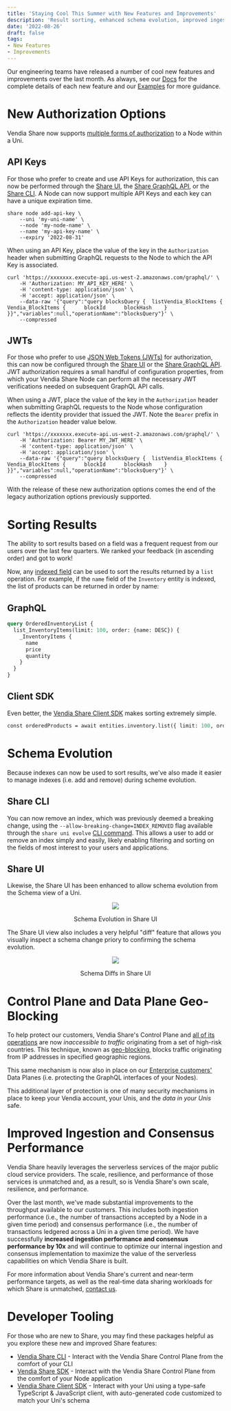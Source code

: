```yaml
---
title: 'Staying Cool This Summer with New Features and Improvements'
description: 'Result sorting, enhanced schema evolution, improved ingestion and consensus performance, geo-blocking and more'
date: '2022-08-26'
draft: false
tags:
- New Features
- Improvements
---
```


Our engineering teams have released a number of cool new features and improvements over the last month.  As always, see our [Docs](https://www.vendia.net/docs/share) for the complete details of each new feature and our [Examples](https://github.com/vendia/examples) for more guidance.

# New Authorization Options
Vendia Share now supports [multiple forms of authorization](https://www.vendia.net/docs/share/node-authentication) to a Node within a Uni.  

## API Keys
For those who prefer to create and use API Keys for authorization, this can now be performed through the [Share UI](https://www.vendia.net/docs/share/node-authentication#creating-an-api-key-in-vendia), the [Share GraphQL API](https://www.vendia.net/docs/share/node-authentication#creating-an-api-key-via-graphql-mutation), or the [Share CLI](https://www.vendia.net/docs/share/node-authentication#creating-an-api-key-via-the-cli).  A Node can now support multiple API Keys and each key can have a unique expiration time.

```shell
share node add-api-key \
    --uni 'my-uni-name' \
    --node 'my-node-name' \
    --name 'my-api-key-name' \
    --expiry '2022-08-31'
```

When using an API Key, place the value of the key in the `Authorization` header when submitting GraphQL requests to the Node to which the API Key is associated.

```shell
curl 'https://xxxxxxx.execute-api.us-west-2.amazonaws.com/graphql/' \
    -H 'Authorization: MY_API_KEY_HERE' \
    -H 'content-type: application/json' \
    -H 'accept: application/json' \
    --data-raw '{"query":"query blocksQuery {  listVendia_BlockItems {    Vendia_BlockItems {      blockId      blockHash    }  }}","variables":null,"operationName":"blocksQuery"}' \
    --compressed
```

## JWTs
For those who prefer to use [JSON Web Tokens (JWTs)](https://jwt.io/) for authorization, this can now be configured through the [Share UI](https://www.vendia.net/docs/share/node-authentication#creating-jwt-authentication-in-vendia) or the [Share GraphQL API](https://www.vendia.net/docs/share/node-authentication#create-jwt-authentication-via-graphql).  JWT authorization requires a small handful of configuration properties, from which your Vendia Share Node can perform all the necessary JWT verifications needed on subsequent GraphQL API calls.

When using a JWT, place the value of the key in the `Authorization` header when submitting GraphQL requests to the Node whose configuration reflects the identity provider that issued the JWT.  Note the `Bearer` prefix in the `Authorization` header value below.

```shell
curl 'https://xxxxxxx.execute-api.us-west-2.amazonaws.com/graphql/' \
    -H 'Authorization: Bearer MY_JWT_HERE' \
    -H 'content-type: application/json' \
    -H 'accept: application/json' \
    --data-raw '{"query":"query blocksQuery {  listVendia_BlockItems {    Vendia_BlockItems {      blockId      blockHash    }  }}","variables":null,"operationName":"blocksQuery"}' \
    --compressed
```

With the release of these new authorization options comes the end of the legacy authorization options previously supported.    

# Sorting Results
The ability to sort results based on a field was a frequent request from our users over the last few quarters.  We ranked your feedback (in ascending order) and got to work!

Now, any [indexed field](https://www.vendia.net/docs/share/data-modeling#indexes) can be used to sort the results returned by a `list` operation.  For example, if the `name` field of the `Inventory` entity is indexed, the list of products can be returned in order by name: 

## GraphQL
```graphql
query OrderedInventoryList {
  list_InventoryItems(limit: 100, order: {name: DESC}) {
    _InventoryItems {
      name
      price
      quantity
    }
  }
}

```

## Client SDK
Even better, the [Vendia Share Client SDK](https://www.vendia.net/docs/share/vendia-client-sdk) makes sorting extremely simple.

```graphql
const orderedProducts = await entities.inventory.list({ limit: 100, order: { name: 'DESC' } })
```

# Schema Evolution
Because indexes can now be used to sort results, we've also made it easier to manage indexes (i.e. add and remove) during scheme evolution.  

## Share CLI
You can now remove an index, which was previously deemed a breaking change, using the `--allow-breaking-change=INDEX_REMOVED` flag available through the `share uni evolve` [CLI command](https://www.vendia.net/docs/share/cli/commands/uni#uni-evolve).  This allows a user to add or remove an index simply and easily, likely enabling filtering and sorting on the fields of most interest to your users and applications.

## Share UI
Likewise, the Share UI has been enhanced to allow schema evolution from the Schema view of a Uni.

<p align="center">
  <img src="https://user-images.githubusercontent.com/85032783/186989144-3b7a7b3a-6d70-4a80-a084-a69ba0f79d9f.png"/>
</p>
<p align="center">Schema Evolution in Share UI</p>

The Share UI view also includes a very helpful "diff" feature that allows you visually inspect a schema change priory to confirming the schema evolution.

<p align="center">
  <img src="https://user-images.githubusercontent.com/85032783/186988253-4f150aa6-17dd-45e9-89eb-c0591d7dff07.png"/>
</p>
<p align="center">Schema Diffs in Share UI</p>

# Control Plane and Data Plane Geo-Blocking
To help protect our customers, Vendia Share's Control Plane and [all of its operations](https://www.vendia.net/docs/share/share-graphql-schema#vendia-share-graphql-schema-reference) are now *inaccessible to traffic* originating from a set of high-risk countries.  This technique, known as [geo-blocking](https://en.wikipedia.org/wiki/Geo-blocking), blocks traffic originating from IP addresses in specified geographic regions.

This same mechanism is now also in place on our [Enterprise customers'](https://www.vendia.net/pricing) Data Planes (i.e. protecting the GraphQL interfaces of your Nodes).  

This additional layer of protection is one of many security mechanisms in place to keep your Vendia account, your Unis, and the _data in your Unis_ safe.

# Improved Ingestion and Consensus Performance
Vendia Share heavily leverages the serverless services of the major public cloud service providers.  The scale, resilience, and performance of those services is unmatched and, as a result, so is Vendia Share's own scale, resilience, and performance.

Over the last month, we've made substantial improvements to the throughput available to our customers.  This includes both ingestion performance (i.e., the number of transactions accepted by a Node in a given time period) and consensus performance (i.e., the number of transactions ledgered across a Uni in a given time period).  We have successfully **increased ingestion performance and consensus performance by 10x** and will continue to optimize our internal ingestion and consensus implementation to maximize the value of the serverless capabilities on which Vendia Share is built.

For more information about Vendia Share's current and near-term performance targets, as well as the real-time data sharing workloads for which Share is unmatched, [contact us](https://www.vendia.net/contact-us).

# Developer Tooling
For those who are new to Share, you may find these packages helpful as you explore these new and improved Share features:

* [Vendia Share CLI](https://www.npmjs.com/package/@vendia/share-cli) - Interact with the Vendia Share Control Plane from the comfort of your CLI
* [Vendia Share SDK](https://www.npmjs.com/package/@vendia/share-sdk) - Interact with the Vendia Share Control Plane from the comfort of your Node application
* [Vendia Share Client SDK](https://www.npmjs.com/package/@vendia/client) - Interact with your Uni using a type-safe TypeScript & JavaScript client, with auto-generated code customized to match your Uni's schema

